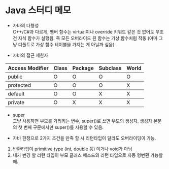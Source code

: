Java 스터디 메모
=

* 자바의 다형성    
C++/C#과 다르게, 멤버 함수는 virtual이나 override 키워드 같은 것 없어도 무조건 자식 함수가 실행됨. 즉 모든 오버라이드 된 함수는 가상 함수처럼 작동 (아마 그냥 디폴트로 가상 함수 테이블을 가지는 게 아닐까  싶음)

* 자바의 접근 제한자
<div><table>
<thead><tr><th>Access Modifier</th><th>Class</th><th>Package</th><th>Subclass</th><th>World</th></tr></thead>
<tbody><tr><td>public</td><td>O</td><td>O</td><td>O</td><td>O</td></tr></tbody>
<tbody><tr><td>protected</td><td>O</td><td>O</td><td>O</td><td>X</td></tr></tbody>
<tbody><tr><td>default</td><td>O</td><td>O</td><td>X</td><td>X</td></tr></tbody>
<tbody><tr><td>private</td><td>O</td><td>X</td><td>X</td><td>X</td></tr></tbody></table></div>


* super    
그냥 사용하면 부모를 가리키는 변수, super()로 쓰면 부모의 생성자. 생성자 본문의 첫 번째 구문에서만 super()를 사용할 수 있음.

* 자바 한정으로 2가지 조건을 만족 할 시 리턴타입이 달라도 오버라이딩이 가능.    

1. 반환타입이 primitive type (int, double 등) 이거나 void가 아님
2. 내가 변경 할 리턴 타입이 부모 클래스 메소드의 리턴 타입으로 자동 형변환 가능할때.    